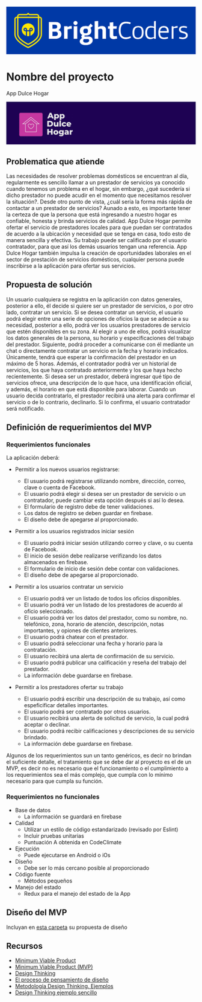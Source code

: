 ![BrightCoders Logo](img/logo-bc.png)

# Nombre del proyecto
App Dulce Hogar

![App Dulce Hogar Logo](img/logo-dulce-hogar.png)

## Problematica que atiende
Las necesidades de resolver problemas domésticos se encuentran al día, regularmente es sencillo llamar a un prestador de servicios ya conocido cuando tenemos un problema en el hogar, sin embargo, ¿qué sucedería si dicho prestador no puede acudir en el momento que necesitamos resolver la situación?. Desde otro punto de vista, ¿cuál sería la forma más rápida de contactar a un prestador de servicios? Aunado a esto, es importante tener la certeza de que la persona que está ingresando a nuestro hogar es confiable, honesta y brinda servicios de calidad. 
App Dulce Hogar permite ofertar el servicio de prestadores locales para que puedan ser contratados de acuerdo a la ubicación y necesidad que se tenga en casa, todo esto de manera sencilla y efectiva. Su trabajo puede ser  calificado por el usuario contratador, para que así los demás usuarios tengan una referencia. 
App Dulce Hogar también impulsa la creación de oportunidades laborales en el sector de prestación de servicios domésticos, cualquier persona puede inscribirse a la aplicación para ofertar sus servicios.


## Propuesta de solución
Un usuario cualquiera se registra en la aplicación con datos generales, posterior a ello, él decide si quiere ser un prestador de servicios, o por otro lado, contratar un servicio. 
Si se desea contratar un servicio, el usuario podrá elegir entre una serie de opciones de oficios la que se adecúe a su necesidad, posterior a ello, podrá ver los usuarios prestadores de servicio que estén disponibles en su zona. Al elegir a uno de ellos, podrá visualizar los datos generales de la persona, su horario y especificaciones del trabajo del prestador. Siguiente, podrá proceder a comunicarse con él mediante un chat o directamente contratar un servicio en la fecha y horario indicados. Únicamente, tendrá que esperar la confirmación del prestador en un máximo de 5 horas. Además, el contratador podrá ver un historial de servicios, los que haya contratado anteriormente y los que haya hecho recientemente.
Si desea ser un prestador, deberá ingresar qué tipo de servicios ofrece, una descripción de lo que hace, una identificación oficial, y además, el horario en que está disponible para laborar. Cuando un usuario decida contratarlo, el prestador recibirá una alerta para confirmar el servicio o de lo contrario, declinarlo. Si lo confirma, el usuario contratador será notificado.

## Definición de requerimientos del MVP

### Requerimientos funcionales
La aplicación deberá:
* Permitir a los nuevos usuarios registrarse:
    * El usuario podrá registrarse utilizando nombre, dirección, correo, clave o cuenta de Facebook.
    * El usuario podrá elegir si desea ser un prestador de servicio o un contratador, puede cambiar esta opción después si así lo desea.
    * El formulario de registro debe de tener validaciones.
    * Los datos de registro se deben guardar en firebase.
    * El diseño debe de apegarse al proporcionado.

* Permitir a los usuarios registrados iniciar sesión
    * El usuario podrá iniciar sesión utilizando correo y clave, o su cuenta de Facebook.
    * El inicio de sesión debe realizarse verifizando los datos almacenados en firebase.
    * El formulario de inicio de sesión debe contar con validaciones.
    * El diseño debe de apegarse al proporcionado.

* Permitir a los usuarios contratar un servicio
    * El usuario podrá ver un listado de todos los oficios disponibles.
    * El usuario podrá ver un listado de los prestadores de acuerdo al oficio seleccionado.
    * El usuario podrá ver los datos del prestador, como su nombre, no. telefónico, zona, horario de atención, descripción, notas importantes, y opiones de clientes anteriores.
    * El usuario podrá chatear con el prestador.
    * El usuario podrá seleccionar una fecha y horario para la contratación.
    * El usuario recibirá una alerta de confirmación de su servicio.
    * El usuario podrá publicar una calificación y reseña del trabajo del prestador.
    * La información debe guardarse en firebase.

* Permitir a los prestadores ofertar su trabajo
    * El usuario podrá escribir una descripción de su trabajo, así como espeficificar detalles importantes.
    * El usuario podrá ser contratado por otros usuarios.
    * El usuario recibirá una alerta de solicitud de servicio, la cual podrá aceptar o declinar.
    * El usuario podrá recibir calificaciones y descripciones de su servicio brindado.
    * La información debe guardarse en firebase.

Algunos de los requerimientos sun un tanto genéricos, es decir no brindan el suficiente detalle, el tratamiento que se debe dar al proyecto es el de un MVP, es decir no es necesario que el funcionamiento o el cumplimiento a los requerimientos sea el más complejo, que cumpla con lo mínimo necesario para que cumpla su función.
    

### Requerimientos no funcionales
* Base de datos
    * La información se guardará en firebase
* Calidad
    * Utilizar un estilo de código estandarizado (revisado por Eslint)
    * Incluir pruebas unitarias
    * Puntuación A obtenida en CodeClimate
* Ejecución
    * Puede ejecutarse en Android o iOs
* Diseño
    * Debe ser lo más cercano posible al proporcionado
* Código fuente
    * Métodos pequeños
* Manejo del estado
    * Redux para el manejo del estado de la App
    
## Diseño del MVP

Incluyan en [esta carpeta](/design) su propuesta de diseño

## Recursos

- [Minimum Viable Product](https://www.agilealliance.org/glossary/mvp/#q=~(infinite~false~filters~(tags~(~'mvp))~searchTerm~'~sort~false~sortDirection~'asc~page~1))
- [Minimum Viable Product (MVP)](https://www.productplan.com/glossary/minimum-viable-product/)
- [Design Thinking](https://www.interaction-design.org/literature/topics/design-thinking)
- [El proceso de pensamiento de diseño](https://www.youtube.com/watch?v=_r0VX-aU_T8)
- [Metodología Design Thinking. Ejemplos](https://www.youtube.com/watch?v=_ul3wfKss58) 
- [Design Thinking ejemplo sencillo](https://www.youtube.com/watch?v=_H33tA2-j0s)
